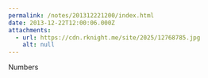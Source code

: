 ```yaml
---
permalink: /notes/201312221200/index.html
date: 2013-12-22T12:00:06.000Z
attachments:
  - url: https://cdn.rknight.me/site/2025/12768785.jpg
    alt: null
---
```


Numbers
